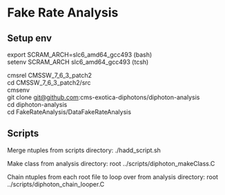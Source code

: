 # Fake Rate Analysis

## Setup env

export SCRAM_ARCH=slc6_amd64_gcc493 (bash)  
setenv SCRAM_ARCH slc6_amd64_gcc493 (tcsh)

cmsrel CMSSW_7_6_3_patch2  
cd CMSSW_7_6_3_patch2/src  
cmsenv  
git clone git@github.com:cms-exotica-diphotons/diphoton-analysis  
cd diphoton-analysis   
cd FakeRateAnalysis/DataFakeRateAnalysis

## Scripts

Merge ntuples from scripts directory: ./hadd_script.sh

Make class from analysis directory: root ../scripts/diphoton_makeClass.C

Chain ntuples from each root file to loop over from analysis directory: root ../scripts/diphoton_chain_looper.C